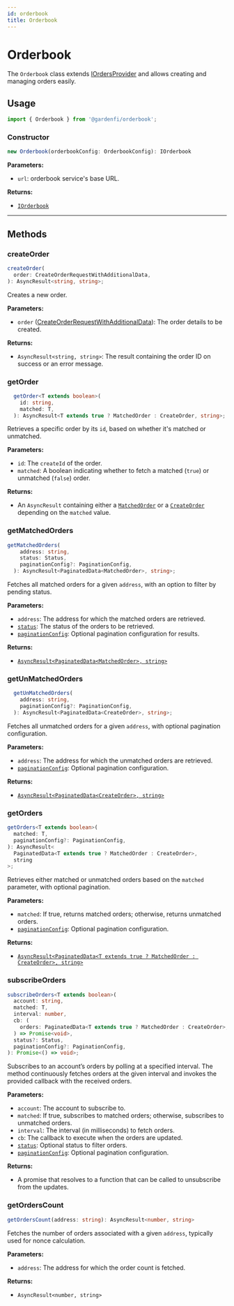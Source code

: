 ```yaml
---
id: orderbook
title: Orderbook
---
```


# Orderbook

The `Orderbook` class extends [IOrdersProvider](../../Interfaces.md#iordersprovider) and allows creating and managing orders easily.

## Usage

```ts
import { Orderbook } from '@gardenfi/orderbook';
```

### Constructor

```ts
new Orderbook(orderbookConfig: OrderbookConfig): IOrderbook
```

**Parameters:**

- `url`: orderbook service's base URL.

**Returns:**

- [`IOrderbook`](../../Interfaces.md#iorderbook)

---

## Methods

### createOrder

```ts
createOrder(
  order: CreateOrderRequestWithAdditionalData,
): AsyncResult<string, string>;
```

Creates a new order.

**Parameters:**

- `order` ([CreateOrderRequestWithAdditionalData](../types/Order.md#createorderrequestwithadditionaldata)): The order details to be created.

**Returns:**

- `AsyncResult<string, string>`: The result containing the order ID on success or an error message.

### getOrder

```ts
  getOrder<T extends boolean>(
    id: string,
    matched: T,
  ): AsyncResult<T extends true ? MatchedOrder : CreateOrder, string>;
```

Retrieves a specific order by its `id`, based on whether it's matched or unmatched.

**Parameters:**

- `id`: The `createId` of the order.
- `matched`: A boolean indicating whether to fetch a matched (`true`) or unmatched (`false`) order.

**Returns:**

- An `AsyncResult` containing either a [`MatchedOrder`](../types/Order.md#matchedorder) or a [`CreateOrder`](../types/Order.md#createorder) depending on the `matched` value.

### getMatchedOrders

```ts
getMatchedOrders(
    address: string,
    status: Status,
    paginationConfig?: PaginationConfig,
  ): AsyncResult<PaginatedData<MatchedOrder>, string>;
```

Fetches all matched orders for a given `address`, with an option to filter by pending status.

**Parameters:**

- `address`: The address for which the matched orders are retrieved.
- [`status`](../../Enumerations.md#status): The status of the orders to be retrieved.
- [`paginationConfig`](../types/Pagination.md#paginationconfig): Optional pagination configuration for results.

**Returns:**

- [`AsyncResult<PaginatedData<MatchedOrder>, string>`](../types/Order.md#matchedorder)

### getUnMatchedOrders

```ts
  getUnMatchedOrders(
    address: string,
    paginationConfig?: PaginationConfig,
  ): AsyncResult<PaginatedData<CreateOrder>, string>;
```

Fetches all unmatched orders for a given `address`, with optional pagination configuration.

**Parameters:**

- `address`: The address for which the unmatched orders are retrieved.
- [`paginationConfig`](../types/Pagination.md#paginationconfig): Optional pagination configuration.

**Returns:**

- [`AsyncResult<PaginatedData<CreateOrder>, string>`](../types/Order.md#createorder)

### getOrders

```ts
getOrders<T extends boolean>(
  matched: T,
  paginationConfig?: PaginationConfig,
): AsyncResult<
  PaginatedData<T extends true ? MatchedOrder : CreateOrder>,
  string
>;
```

Retrieves either matched or unmatched orders based on the `matched` parameter, with optional pagination.

**Parameters:**

- `matched`: If true, returns matched orders; otherwise, returns unmatched orders.
- [`paginationConfig`](../types/Pagination.md#paginationconfig): Optional pagination configuration.

**Returns:**

- [`AsyncResult<PaginatedData<T extends true ? MatchedOrder : CreateOrder>, string>`](../types/Order.md#matchedorder)

### subscribeOrders

```ts
subscribeOrders<T extends boolean>(
  account: string,
  matched: T,
  interval: number,
  cb: (
    orders: PaginatedData<T extends true ? MatchedOrder : CreateOrder>,
  ) => Promise<void>,
  status?: Status,
  paginationConfig?: PaginationConfig,
): Promise<() => void>;
```

Subscribes to an account’s orders by polling at a specified interval.
The method continuously fetches orders at the given interval and invokes the provided callback with the received orders.

**Parameters:**

- `account`: The account to subscribe to.
- `matched`: If true, subscribes to matched orders; otherwise, subscribes to unmatched orders.
- `interval`: The interval (in milliseconds) to fetch orders.
- `cb`: The callback to execute when the orders are updated.
- [`status`](../../Enumerations.md#status): Optional status to filter orders.
- [`paginationConfig`](../types/Pagination.md#paginationconfig): Optional pagination configuration.

**Returns:**

- A promise that resolves to a function that can be called to unsubscribe from the updates.

### getOrdersCount

```ts
getOrdersCount(address: string): AsyncResult<number, string>
```

Fetches the number of orders associated with a given `address`, typically used for nonce calculation.

**Parameters:**

- `address`: The address for which the order count is fetched.

**Returns:**

- `AsyncResult<number, string>`
